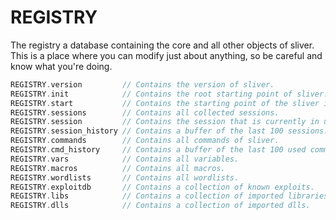 # REGISTRY
The registry a database containing the core and all other objects of sliver.
This is a place where you can modify just about anything, so be careful and know what you're doing.

```c
REGISTRY.version         // Contains the version of sliver.
REGISTRY.init            // Contains the root starting point of sliver.
REGISTRY.start           // Contains the starting point of the sliver instance.
REGISTRY.sessions        // Contains all collected sessions.
REGISTRY.session         // Contains the session that is currently in use.
REGISTRY.session_history // Contains a buffer of the last 100 sessions.
REGISTRY.commands        // Contains all commands of sliver.
REGISTRY.cmd_history     // Contains a buffer of the last 100 used commands.
REGISTRY.vars            // Contains all variables.
REGISTRY.macros          // Contains all macros.
REGISTRY.wordlists       // Contains all wordlists.
REGISTRY.exploitdb       // Contains a collection of known exploits.
REGISTRY.libs            // Contains a collection of imported libraries.
REGISTRY.dlls            // Contains a collection of imported dlls.
```